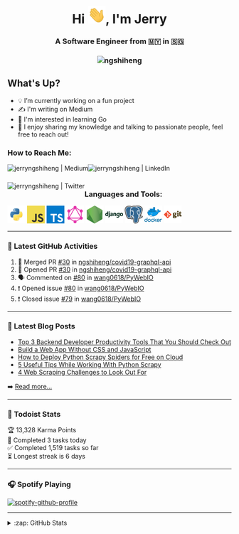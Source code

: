 <h1 align="center">Hi <img src="https://raw.githubusercontent.com/ABSphreak/ABSphreak/master/gifs/Hi.gif" width="40px" />, I'm Jerry</h1>
<h3 align="center">A Software Engineer from 🇲🇾 in 🇸🇬</h3>
<h3 align="center"> <img src="https://komarev.com/ghpvc/?username=ngshiheng" alt="ngshiheng" /> </p>

## What's Up?

-   💡 I’m currently working on a fun project
-   ✍️ I'm writing on Medium
-   🌱 I'm interested in learning Go
-   💬 I enjoy sharing my knowledge and talking to passionate people, feel free to reach out!

### How to Reach Me:

[<img align="left" alt="jerryngshiheng | Medium" height="40" src="https://cdn.jsdelivr.net/npm/simple-icons@v3/icons/medium.svg" />][medium]
[<img align="left" alt="jerryngshiheng | LinkedIn" height="40" src="https://cdn.jsdelivr.net/npm/simple-icons@v3/icons/linkedin.svg" />][linkedin]
[<img align="left" alt="jerryngshiheng | Twitter" height="40" src="https://cdn.jsdelivr.net/npm/simple-icons@v3/icons/twitter.svg" />][twitter]

<br />
<br />

### Languages and Tools:

<code><img height="40" src="https://raw.githubusercontent.com/github/explore/80688e429a7d4ef2fca1e82350fe8e3517d3494d/topics/python/python.png"></code>
<code><img height="40" src="https://raw.githubusercontent.com/github/explore/80688e429a7d4ef2fca1e82350fe8e3517d3494d/topics/javascript/javascript.png"></code>
<code><img height="40" src="https://raw.githubusercontent.com/github/explore/80688e429a7d4ef2fca1e82350fe8e3517d3494d/topics/typescript/typescript.png"></code>
<code><img height="40" src="https://raw.githubusercontent.com/github/explore/5c058a388828bb5fde0bcafd4bc867b5bb3f26f3/topics/graphql/graphql.png"></code>
<code><img height="40" src="https://raw.githubusercontent.com/github/explore/80688e429a7d4ef2fca1e82350fe8e3517d3494d/topics/nodejs/nodejs.png"></code>
<code><img height="40" src="https://raw.githubusercontent.com/github/explore/80688e429a7d4ef2fca1e82350fe8e3517d3494d/topics/django/django.png"></code>
<code><img height="40" src="https://raw.githubusercontent.com/github/explore/80688e429a7d4ef2fca1e82350fe8e3517d3494d/topics/postgresql/postgresql.png"></code>
<code><img height="40" src="https://raw.githubusercontent.com/github/explore/80688e429a7d4ef2fca1e82350fe8e3517d3494d/topics/docker/docker.png"></code>
<code><img height="40" src="https://raw.githubusercontent.com/github/explore/80688e429a7d4ef2fca1e82350fe8e3517d3494d/topics/git/git.png"></code>

---

### 🤖 Latest GitHub Activities

<!--START_SECTION:activity-->

1. 🎉 Merged PR [#30](https://github.com/ngshiheng/covid19-graphql-api/pull/30) in [ngshiheng/covid19-graphql-api](https://github.com/ngshiheng/covid19-graphql-api)
2. 💪 Opened PR [#30](https://github.com/ngshiheng/covid19-graphql-api/pull/30) in [ngshiheng/covid19-graphql-api](https://github.com/ngshiheng/covid19-graphql-api)
3. 🗣 Commented on [#80](https://github.com/wang0618/PyWebIO/issues/80) in [wang0618/PyWebIO](https://github.com/wang0618/PyWebIO)
4. ❗️ Opened issue [#80](https://github.com/wang0618/PyWebIO/issues/80) in [wang0618/PyWebIO](https://github.com/wang0618/PyWebIO)
5. ❗️ Closed issue [#79](https://github.com/wang0618/PyWebIO/issues/79) in [wang0618/PyWebIO](https://github.com/wang0618/PyWebIO)
 <!--END_SECTION:activity-->

---

### 📓 Latest Blog Posts

<!-- BLOG-POST-LIST:START -->
- [Top 3 Backend Developer Productivity Tools That You Should Check Out](https://medium.com/geekculture/top-3-backend-developer-productivity-tools-that-you-should-check-out-bc16bff11133?source=rss-8606bf5a73f5------2)
- [Build a Web App Without CSS and JavaScript](https://python.plainenglish.io/build-a-web-app-without-css-and-javascript-c4ca5c2223f8?source=rss-8606bf5a73f5------2)
- [How to Deploy Python Scrapy Spiders for Free on Cloud](https://medium.com/geekculture/how-to-deploy-python-scrapy-spiders-for-free-on-cloud-154536ce5e89?source=rss-8606bf5a73f5------2)
- [5 Useful Tips While Working With Python Scrapy](https://medium.com/geekculture/5-useful-tips-while-working-with-python-scrapy-6beb59119188?source=rss-8606bf5a73f5------2)
- [4 Web Scraping Challenges to Look Out For](https://medium.com/geekculture/4-web-scraping-challenges-to-look-out-for-23ae3c0b17aa?source=rss-8606bf5a73f5------2)
<!-- BLOG-POST-LIST:END -->

➡️ [Read more...](https://ngshiheng.medium.com/)

---

### 📝 Todoist Stats

<!-- TODO-IST:START -->
🏆  13,328 Karma Points           
🌸  Completed 3 tasks today           
✅  Completed 1,519 tasks so far           
⏳  Longest streak is 6 days
<!-- TODO-IST:END -->

---

### 🎧 Spotify Playing

[![spotify-github-profile](https://spotify-github-profile.vercel.app/api/view?uid=22zxcagskyqhkk4qkznhsxdxq&cover_image=true&theme=compact)](https://github.com/kittinan/spotify-github-profile)

---

<details>
  <summary>:zap: GitHub Stats</summary>
    <img align="left" alt="Jerry's GitHub Stats" src="https://github-readme-stats.vercel.app/api?username=ngshiheng&show_icons=true&hide_border=true&theme=tokyonight" />
</details>

[twitter]: https://twitter.com/jerryng93
[linkedin]: https://www.linkedin.com/in/shihengng/
[medium]: https://ngshiheng.medium.com/
